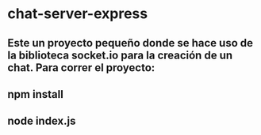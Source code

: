 # chat-server-express
## Este un proyecto pequeño donde se hace uso de la biblioteca socket.io para la creación de un chat. Para correr el proyecto:
## npm install
## node index.js
